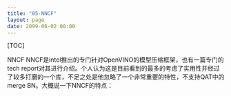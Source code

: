 ```yaml
---
title: "05-NNCF"
layout: page
date: 2099-06-02 00:00
---
```

[TOC]



NNCF
NNCF是intel推出的专门针对OpenVINO的模型压缩框架，也有一篇专门的tech report对其进行介绍。个人认为这是目前看到的最多的考虑了实用性并经过了较多打磨的一个库，不足之处是他忽略了一个非常重要的特性，不支持QAT中的merge BN。大概说一下NNCF的特点：